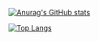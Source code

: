 [![Anurag's GitHub stats](https://github-readme-stats.vercel.app/api?username=benedettapacilli&count_private=true&show_icons=true&theme=material-palenight)](https://github.com/anuraghazra/github-readme-stats)

[![Top Langs](https://github-readme-stats.vercel.app/api/top-langs/?username=benedettapacilli&layout=compact&theme=material-palenight)](https://github.com/anuraghazra/github-readme-stats)
